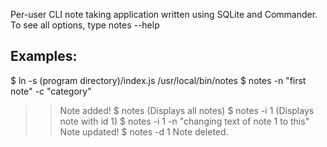 Per-user CLI note taking application written using SQLite and Commander.
To see all options, type notes --help
## Examples:

$ ln -s (program directory)/index.js /usr/local/bin/notes
$ notes -n "first note" -c "category"
>> Note added!
$ notes
>> (Displays all notes)
$ notes -i 1
>> (Displays note with id 1)
$ notes -i 1 -n "changing text of note 1 to this"
>> Note updated!
$ notes -d 1
>> Note deleted.

